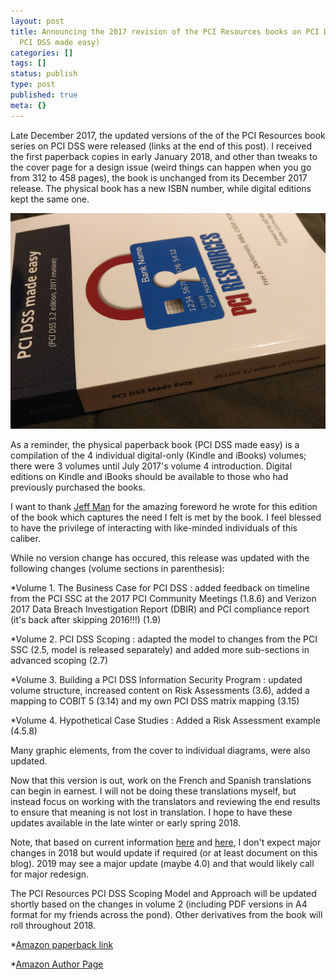 ```yaml
---
layout: post
title: Announcing the 2017 revision of the PCI Resources books on PCI DSS (including
  PCI DSS made easy)
categories: []
tags: []
status: publish
type: post
published: true
meta: {}
---
```


Late December 2017, the updated versions of the of the PCI Resources book series on PCI DSS were released (links at the end of this post). I received the first paperback copies in early January 2018, and other than tweaks to the cover page for a design issue (weird things can happen when you go from 312 to 458 pages), the book is unchanged from its December 2017 release. The physical book has a new ISBN number, while digital editions kept the same one.
    
![2017book.png](/s//2017book.png)

<!--
![2017book.png](https://images.squarespace-cdn.com/content/v1/55934274e4b0d71f69d61a3c/1516157913322-6DN36Y7UX34KO79AWIXK/2017book.png)
-->

As a reminder, the physical paperback book (PCI DSS made easy) is a compilation of the 4 individual digital-only (Kindle and iBooks) volumes; there were 3 volumes until July 2017's volume 4 introduction. Digital editions on Kindle and iBooks should be available to those who had previously purchased the books.

I want to thank 
[Jeff Man](https://twitter.com/mrjeffman) for the amazing foreword he wrote for this edition of the book which captures the need I felt is met by the book. I feel blessed to have the privilege of interacting with like-minded individuals of this caliber.

While no version change has occured, this release was updated with the following changes (volume sections in parenthesis):

*Volume 1. The Business Case for PCI DSS : added feedback on timeline from the PCI SSC at the 2017 PCI Community Meetings (1.8.6) and Verizon 2017 Data Breach Investigation Report (DBIR) and PCI compliance report (it's back after skipping 2016!!!) (1.9)


*Volume 2. PCI DSS Scoping : adapted the model to changes from the PCI SSC (2.5, model is released separately) and added more sub-sections in advanced scoping (2.7)


*Volume 3. Building a PCI DSS Information Security Program : updated volume structure, increased content on Risk Assessments (3.6), added a mapping to COBIT 5 (3.14) and my own PCI DSS matrix mapping (3.15)


*Volume 4. Hypothetical Case Studies : Added a Risk Assessment example (4.5.8)

Many graphic elements, from the cover to individual diagrams, were also updated.

Now that this version is out, work on the French and Spanish translations can begin in earnest. I will not be doing these translations myself, but instead focus on working with the translators and reviewing the end results to ensure that meaning is not lost in translation. I hope to have these updates available in the late winter or early spring 2018.

Note, that based on current information 
[here](https://pciguru.wordpress.com/2017/12/11/q4-2017-qsa-update/) and 
[here](https://pciguru.wordpress.com/2017/10/26/interesting-tidbits-out-of-the-pci-european-community-meeting-assessors-session/), I don't expect major changes in 2018 but would update if required (or at least document on this blog). 2019 may see a major update (maybe 4.0) and that would likely call for major redesign.

The PCI Resources PCI DSS Scoping Model and Approach will be updated shortly based on the changes in volume 2 (including PDF versions in A4 format for my friends across the pond). Other derivatives from the book will roll throughout 2018.

*[Amazon paperback link](https://www.amazon.com/PCI-DSS-Made-Easy-2017/dp/0994837496/ref=asap_bc?ie=UTF8)

*[Amazon Author Page](https://www.amazon.com/Yves-B.-Desharnais/e/B012KZCNTI)
